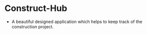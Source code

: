 # Construct-Hub

- A beautiful designed application which helps to keep track of the construction project.
